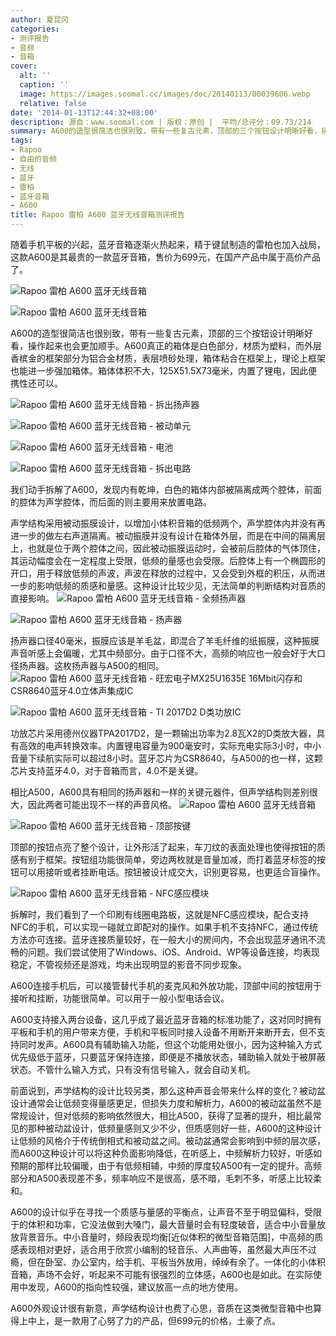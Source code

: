 ```yaml
---
author: 夏昆冈
categories:
- 测评报告
- 音频
- 音箱
cover:
  alt: ''
  caption: ''
  image: https://images.soomal.cc/images/doc/20140113/00039606.webp
  relative: false
date: '2014-01-13T12:44:32+08:00'
description: 源自：www.soomal.com | 版权：原创 |  平均/总评分：09.73/214
summary: A600的造型很简洁也很别致，带有一些复古元素，顶部的三个按钮设计明晰好看，操作起来也会更加顺手。A600真正的箱体是白色部分，材质为塑料，而外层香槟金的框架部分为铝合金材质，表层喷砂处理，箱体粘合在框架上，理论上框架也能进一步强加箱体。
tags:
- Rapoo
- 自由的音频
- 无线
- 蓝牙
- 雷柏
- 蓝牙音箱
- A600
title: Rapoo 雷柏 A600 蓝牙无线音箱测评报告
---
```


随着手机平板的兴起，蓝牙音箱逐渐火热起来，精于键鼠制造的雷柏也加入战局，这款A600是其最贵的一款蓝牙音箱，售价为699元，在国产产品中属于高价产品了。



![Rapoo 雷柏 A600 蓝牙无线音箱](https://images.soomal.cc/images/doc/20140104/00039212_01.webp)



![Rapoo 雷柏 A600 蓝牙无线音箱](https://images.soomal.cc/images/doc/20140104/00039222_01.webp)



A600的造型很简洁也很别致，带有一些复古元素，顶部的三个按钮设计明晰好看，操作起来也会更加顺手。A600真正的箱体是白色部分，材质为塑料，而外层香槟金的框架部分为铝合金材质，表层喷砂处理，箱体粘合在框架上，理论上框架也能进一步强加箱体。箱体体积不大，125X51.5X73毫米，内置了锂电，因此便携性还可以。



![Rapoo 雷柏 A600 蓝牙无线音箱 - 拆出扬声器](https://images.soomal.cc/images/doc/20140104/00039234_01.webp)



![Rapoo 雷柏 A600 蓝牙无线音箱 - 被动单元](https://images.soomal.cc/images/doc/20140104/00039236_01.webp)



![Rapoo 雷柏 A600 蓝牙无线音箱 - 电池](https://images.soomal.cc/images/doc/20140104/00039242_01.webp)



![Rapoo 雷柏 A600 蓝牙无线音箱 - 拆出电路](https://images.soomal.cc/images/doc/20140111/00039509_01.webp)



我们动手拆解了A600，发现内有乾坤，白色的箱体内部被隔离成两个腔体，前面的腔体为声学腔体，而后面的则主要用来放置电路。

声学结构采用被动振膜设计，以增加小体积音箱的低频两个，声学腔体内并没有再进一步的做左右声道隔离。被动振膜并没有设计在箱体外层，而是在中间的隔离层上，也就是位于两个腔体之间，因此被动振膜运动时，会被前后腔体的气体顶住，其运动幅度会在一定程度上受限，低频的量感也会受限。后腔体上有一个椭圆形的开口，用于释放低频的声波，声波在释放的过程中，又会受到外框的积压，从而进一步的影响低频的质感和量感。这种设计比较少见，无法简单的判断结构对音质的直接影响。
![Rapoo 雷柏 A600 蓝牙无线音箱 - 全频扬声器](https://images.soomal.cc/images/doc/20140104/00039233_01.webp)




![Rapoo 雷柏 A600 蓝牙无线音箱 - 扬声器](https://images.soomal.cc/images/doc/20140104/00039235_01.webp)




扬声器口径40毫米，振膜应该是羊毛盆，即混合了羊毛纤维的纸振膜，这种振膜声音听感上会偏暖，尤其中频部分。由于口径不大，高频的响应也一般会好于大口径扬声器。这枚扬声器与A500的相同。
![Rapoo 雷柏 A600 蓝牙无线音箱 - 旺宏电子MX25U1635E 16Mbit闪存和CSR8640蓝牙4.0立体声集成IC](https://images.soomal.cc/images/doc/20140104/00039244_01.webp)




![Rapoo 雷柏 A600 蓝牙无线音箱 - TI 2017D2 D类功放IC](https://images.soomal.cc/images/doc/20140104/00039252_01.webp)




功放芯片采用德州仪器TPA2017D2，是一颗输出功率为2.8瓦X2的D类放大器，具有高效的电声转换效率。内置锂电容量为900毫安时，实际充电实际3小时，中小音量下续航实际可以超过8小时。蓝牙芯片为CSR8640，与A500的也一样，这颗芯片支持蓝牙4.0，对于音箱而言，4.0不是关键。

相比A500，A600具有相同的扬声器和一样的关键元器件，但声学结构则差别很大，因此两者可能出现不一样的声音风格。
![Rapoo 雷柏 A600 蓝牙无线音箱](https://images.soomal.cc/images/doc/20140104/00039214_01.webp)




![Rapoo 雷柏 A600 蓝牙无线音箱 - 顶部按键](https://images.soomal.cc/images/doc/20140104/00039221_01.webp)




顶部的按钮点亮了整个设计，让外形活了起来，车刀纹的表面处理也使得按钮的质感有别于框架。按钮组功能很简单，旁边两枚就是音量加减，而打着蓝牙标签的按钮可以用接听或者挂断电话。按钮被设计成交大，识别更容易，也更适合盲操作。

![Rapoo 雷柏 A600 蓝牙无线音箱 - NFC感应模块](https://images.soomal.cc/images/doc/20140111/00039511_01.webp)




拆解时，我们看到了一个印刷有线圈电路板，这就是NFC感应模块，配合支持NFC的手机，可以实现一碰就立即配对的操作。如果手机不支持NFC，通过传统方法亦可连接。蓝牙连接质量较好，在一般大小的房间内，不会出现蓝牙通讯不流畅的问题。我们尝试使用了Windows、iOS、Android、WP等设备连接，均表现稳定，不管视频还是游戏，均未出现明显的影音不同步现象。

A600连接手机后，可以接管替代手机的麦克风和外放功能，顶部中间的按钮用于接听和挂断，功能很简单。可以用于一般小型电话会议。

A600支持接入两台设备，这几乎成了最近蓝牙音箱的标准功能了，这对同时拥有平板和手机的用户带来方便，手机和平板同时接入设备不用断开来断开去，但不支持同时发声。A600具有辅助输入功能，但这个功能用处很小，因为这种输入方式优先级低于蓝牙，只要蓝牙保持连接，即便是不播放状态，辅助输入就处于被屏蔽状态。不管什么输入方式，只有没有信号输入，就会自动关机。

前面说到，声学结构的设计比较另类，那么这种声音会带来什么样的变化？被动盆设计通常会让低频变得量感更足，但损失力度和解析力，A600的被动盆虽然不是常规设计，但对低频的影响依然很大，相比A500，获得了显著的提升，相比最常见的那种被动盆设计，低频量感则又少不少，但质感则好一些，A600的这种设计让低频的风格介于传统倒相式和被动盆之间。被动盆通常会影响到中频的层次感，而A600这种设计可以将这种负面影响降低，在听感上，中频解析力较好，听感如预期的那样比较偏暖，由于有低频相辅，中频的厚度较A500有一定的提升。高频部分和A500表现差不多，频率响应不是很高，感不暗，毛刺不多，听感上比较柔和。

A600的设计似乎在寻找一个质感与量感的平衡点，让声音不至于明显偏科，受限于的体积和功率，它没法做到大嗓门，最大音量时会有轻度破音，适合中小音量放放背景音乐。中小音量时，频段表现均衡[近似体积的微型音箱范围]，中高频的质感表现相对更好，适合用于欣赏小编制的轻音乐、人声曲等，虽然最大声压不过瘾，但在卧室、办公室内，给手机、平板当外放用，绰绰有余了。一体化的小体积音箱，声场不会好，听起来不可能有很强烈的立体感，A600也是如此。在实际使用中发现，A600的指向性较强，建议放高一点的地方使用。

A600外观设计很有新意，声学结构设计也费了心思，音质在这类微型音箱中也算得上中上，是一款用了心努了力的产品，但699元的价格，土豪了点。